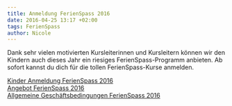 ```yaml
---
title: Anmeldung FerienSpass 2016
date: 2016-04-25 13:17 +02:00
tags: FerienSpass
author: Nicole
---
```


Dank sehr vielen motivierten Kursleiterinnen und Kursleitern können wir den Kindern auch dieses Jahr ein riesiges FerienSpass-Programm anbieten. Ab sofort kannst du dich für die tollen FerienSpass-Kurse anmelden.

[Kinder Anmeldung FerienSpass 2016](https://docs.google.com/a/evk-faz.ch/forms/d/1oBSra5wjL--GRMo_2pb7_fg80k8ia0BRvswXZFuSgSg/viewform)    
[Angebot FerienSpass 2016](/download/FerienSpassProgramm2016.pdf)    
[Allgemeine Geschäftsbedingungen FerienSpass 2016](/download/AllgemeineGeschaeftsbedingungenFSP2016.pdf)    


